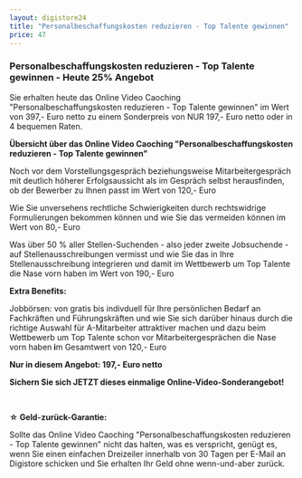 ```yaml
---
layout: digistore24
title: "Personalbeschaffungskosten reduzieren - Top Talente gewinnen"
price: 47
---
```

<h3>Personalbeschaffungskosten reduzieren - Top Talente gewinnen - Heute 25% Angebot</h3>
<p>Sie erhalten heute das Online Video Caoching &quot;Personalbeschaffungskosten reduzieren - Top Talente gewinnen&quot; im Wert von 397,- Euro netto zu einem Sonderpreis von NUR 197,- Euro netto oder in 4 bequemen Raten.</p>
<p><strong>&#xDC;bersicht &#xFC;ber das&#xA0;Online Video Caoching &quot;Personalbeschaffungskosten reduzieren - Top Talente gewinnen&quot;</strong></p>
<p>Noch vor dem Vorstellungsgespr&#xE4;ch beziehungsweise Mitarbeitergespr&#xE4;ch mit deutlich h&#xF6;herer Erfolgsaussicht als im Gespr&#xE4;ch selbst herausfinden, ob der Bewerber zu Ihnen passt im Wert von 120,- Euro</p>
<p>Wie Sie unversehens rechtliche Schwierigkeiten durch rechtswidrige Formulierungen bekommen k&#xF6;nnen und wie Sie das vermeiden k&#xF6;nnen&#xA0;im Wert von 80,- Euro</p>
<p>Was &#xFC;ber 50 % aller Stellen-Suchenden - also jeder zweite Jobsuchende - auf Stellenausschreibungen vermisst und&#xA0;wie Sie das in Ihre Stellenausschreibung integrieren und damit im Wettbewerb um Top Talente die Nase vorn haben&#xA0;im Wert von 190,- Euro</p>
<p><strong>Extra Benefits:</strong></p>
<p>Jobb&#xF6;rsen: von gratis bis indivduell f&#xFC;r Ihre pers&#xF6;nlichen Bedarf an Fachkr&#xE4;ften und F&#xFC;hrungskr&#xE4;ften und wie Sie sich dar&#xFC;ber hinaus durch die richtige Auswahl f&#xFC;r A-Mitarbeiter attraktiver machen und dazu beim Wettbewerb um Top Talente schon vor Mitarbeitergespr&#xE4;chen die Nase vorn haben<strong>&#xA0;i</strong>m Gesamtwert von 120,- Euro</p>
<p><strong>Nur in diesem Angebot: 197,- Euro netto</strong></p>
<p><strong>Sichern Sie sich JETZT dieses einmalige Online-Video-Sonderangebot!</strong></p>
<p>&#xA0;</p>
<p><strong>&#x2606; Geld-zur&#xFC;ck-Garantie: </strong></p>
<p>Sollte das Online Video Caoching &quot;Personalbeschaffungskosten reduzieren - Top Talente gewinnen&quot;&#xA0;nicht das halten, was es verspricht, gen&#xFC;gt es, wenn Sie einen einfachen Dreizeiler innerhalb von 30 Tagen per E-Mail an Digistore schicken und Sie erhalten Ihr Geld ohne wenn-und-aber zur&#xFC;ck.</p>
<p>&#xA0;</p>
<p>&#xA0;</p>
<p>&#xA0;</p>
<p>&#xA0;</p>
<p>&#xA0;</p>